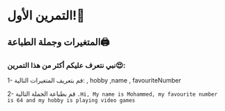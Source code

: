 # التمرين الأول!🌟
## المتغيرات وجملة الطباعة🖨

### نبي نتعرف عليكم أكثر من هذا التمرين😍:
1- قم بتعريف المتغيرات التالية: , hobby ,name , favouriteNumber

2- قم بطباعة الجملة  التالية
                                                                                                                                                                                ```
.Hi, My name is Mohammed, my favourite number is 64 and my hobby is playing video games
                                                                                                                                                                                ```
